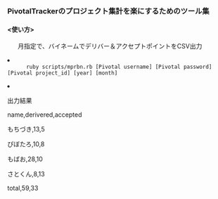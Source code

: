 <h3>PivotalTrackerのプロジェクト集計を楽にするためのツール集</h3>

<h4><使い方></h4>

<ul>月指定で、バイネームでデリバー＆アクセプトポイントをCSV出力</ul>
  <li>
    <code>
      ruby scripts/mprbn.rb [Pivotal username] [Pivotal password] [Pivotal project_id] [year] [month]
    </code>
  </li>
  <li>
    <p>出力結果</p>
    <div>
      <p>name,derivered,accepted</p>
      <p>もちづき,13,5</p>
      <p>ぴぼたろ,10,8</p>
      <p>もばお,28,10</p>
      <p>さとくん,8,13</p>
      <p>total,59,33</p>
    </div>
  </li>
</ul>
